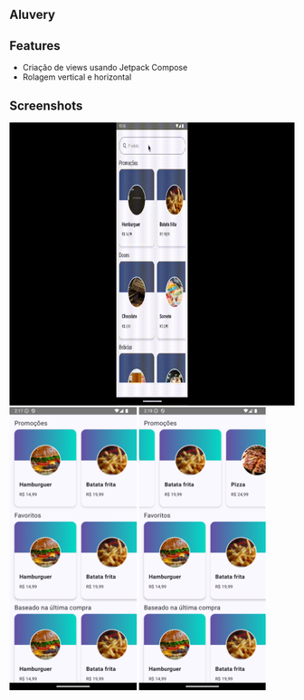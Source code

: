 ## Aluvery

## Features

- Criação de views usando Jetpack Compose
- Rolagem vertical e horizontal

## Screenshots

<img alt="0" height="500" src="/screenshots/0.gif"/>
<img alt="1" height="500" src="/screenshots/1.png"/>
<img alt="2" height="500" src="/screenshots/2.png"/>